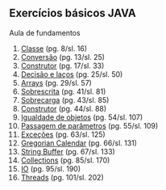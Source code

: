 ## Exercícios básicos JAVA

Aula de fundamentos

1. [Classe](https://github.com/jampow/Fundamentos-Java/blob/master/src/com/fiap/_01classe/Bicicleta.java) (pg. 8/sl. 16)
2. [Conversão](https://github.com/jampow/Fundamentos-Java/blob/master/src/com/fiap/_02conversao/Conversao.java) (pg. 13/sl. 25)
3. [Construtor](https://github.com/jampow/Fundamentos-Java/blob/master/src/com/fiap/_03construtor/Construtor.java) (pg. 17/sl. 33)
4. [Decisão e laços](https://github.com/jampow/Fundamentos-Java/blob/master/src/com/fiap/_04decisao_e_laco/Binario.java) (pg. 25/sl. 50)
5. [Arrays](https://github.com/jampow/Fundamentos-Java/blob/master/src/com/fiap/_05arrays/Arrays.java) (pg. 29/sl. 57)
6. [Sobrescrita](https://github.com/jampow/Fundamentos-Java/blob/master/src/com/fiap/_06sobrescrita) (pg. 41/sl. 81)
7. [Sobrecarga](https://github.com/jampow/Fundamentos-Java/blob/master/src/com/fiap/_07sobrecarga/Sobrecarga.java) (pg. 43/sl. 85)
8. [Construtor](https://github.com/jampow/Fundamentos-Java/blob/master/src/com/fiap/_08construtor) (pg. 44/sl. 88)
9. [Igualdade de objetos](https://github.com/jampow/Fundamentos-Java/blob/master/src/com/fiap/_09igualdade_de_objetos/Caracteres.java) (pg. 54/sl. 107)
10. [Passagem de parâmetros](https://github.com/jampow/Fundamentos-Java/blob/master/src/com/fiap/_10passagem_de_parametros/Multiplicador.java) (pg. 55/sl. 109)
11. [Exceções](https://github.com/jampow/Fundamentos-Java/blob/master/src/com/fiap/_11exceptions/FileUtil.java) (pg. 63/sl. 125)
12. [Gregorian Calendar](https://github.com/jampow/Fundamentos-Java/blob/master/src/com/fiap/_12gregorian_calendar/GregCal.java) (pg. 66/sl. 131)
13. [String Buffer](https://github.com/jampow/Fundamentos-Java/blob/master/src/com/fiap/_13string_buffer/BasicVi.java) (pg. 67/sl. 133)
14. [Collections](https://github.com/jampow/Fundamentos-Java/blob/master/src/com/fiap/_14collections/) (pg. 85/sl. 170)
15. [IO](https://github.com/jampow/Fundamentos-Java/blob/master/src/com/fiap/_15io/) (pg. 95/sl. 190)
16. [Threads](https://github.com/jampow/Fundamentos-Java/blob/master/src/com/fiap/_16threads/Cavalo.java) (pg. 101/sl. 202)